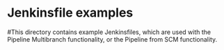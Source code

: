 # Jenkinsfile examples

#This directory contains example Jenkinsfiles, which are used with the Pipeline Multibranch functionality, or the Pipeline from SCM functionality.
